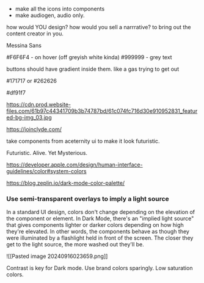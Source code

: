 
- make all the icons into components
- make audiogen, audio only.

how would YOU design?
how would you sell a narrrative? to bring out the content creator in you.

Messina Sans

#F6F6F4 - on hover (off greyish white kinda)
#999999 - grey text

buttons should have gradient inside them. like a gas trying to get out

#171717 or #262626

#df91f7

https://cdn.prod.website-files.com/61b97c44341709b3b74787bd/61c074fc716d30e910952831_featured-bg-img_03.jpg

https://joinclyde.com/


take components from aceternity ui to make it look futuristic.


Futuristic.
Alive. Yet Mysterious.


https://developer.apple.com/design/human-interface-guidelines/color#system-colors

https://blog.zeplin.io/dark-mode-color-palette/

### Use semi-transparent overlays to imply a light source
In a standard UI design, colors don't change depending on the elevation of the component or element. In Dark Mode, there's an "implied light source" that gives components lighter or darker colors depending on how high they're elevated. In other words, the components behave as though they were illuminated by a flashlight held in front of the screen. The closer they get to the light source, the more washed out they'll be.

![[Pasted image 20240916023659.png]]

Contrast is key for Dark mode.
Use brand colors sparingly.
Low saturation colors.